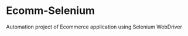 Ecomm-Selenium
==============

Automation project of Ecommerce application using Selenium WebDriver
